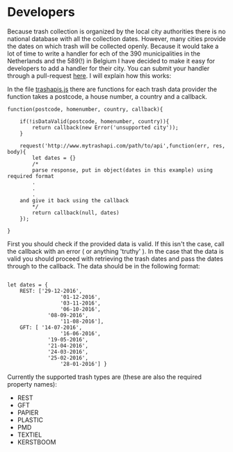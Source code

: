 # Developers
Because trash collection is organized by the local city authorities there is no national database with all the
collection dates. However, many cities provide the dates on which trash will be collected openly. Because it would take a lot of time to write a handler for ech of the 390 municipalities in the Netherlands and the 589(!) in Belgium I have decided to make it easy for developers to add a handler for their city. You can submit your handler through a pull-request [here](https://github.com/apstemmer/com.athom.trashchecker). I will explain how this works:

In the file [trashapis.js](https://github.com/apstemmer/com.athom.trashchecker/blob/full/trashapis.js) there are functions for each trash data provider the function takes a postcode, a house number, a country and a callback.

```
function(postcode, homenumber, country, callback){

	if(!isDataValid(postcode, homenumber, country)){
		return callback(new Error('unsupported city'));
	}

	request('http://www.mytrashapi.com/path/to/api',function(err, res, body){
		let dates = {}
		/*
		parse response, put in object(dates in this example) using required format
        .
        .
        .
    and give it back using the callback
		*/
		return callback(null, dates)
	});

}

```

First you should check if the provided data is valid. If this isn't the case, call the callback with an error ( or anything 'truthy' ). In the case that the data is valid you should proceed with retrieving the trash dates and pass the dates through to the callback. The data should be in the following format:
<pre><code>
let dates = {
	REST: ['29-12-2016',
				 '01-12-2016',
				 '03-11-2016',
				 '06-10-2016',
		     '08-09-2016',
				 '11-08-2016'],
	GFT: [ '14-07-2016',
				 '16-06-2016',
		     '19-05-2016',
		     '21-04-2016',
		     '24-03-2016',
		     '25-02-2016',
				 '28-01-2016'] }
</code></pre>

Currently the supported trash types are (these are also the required property names):

- REST
- GFT
- PAPIER
- PLASTIC
- PMD
- TEXTIEL
- KERSTBOOM
